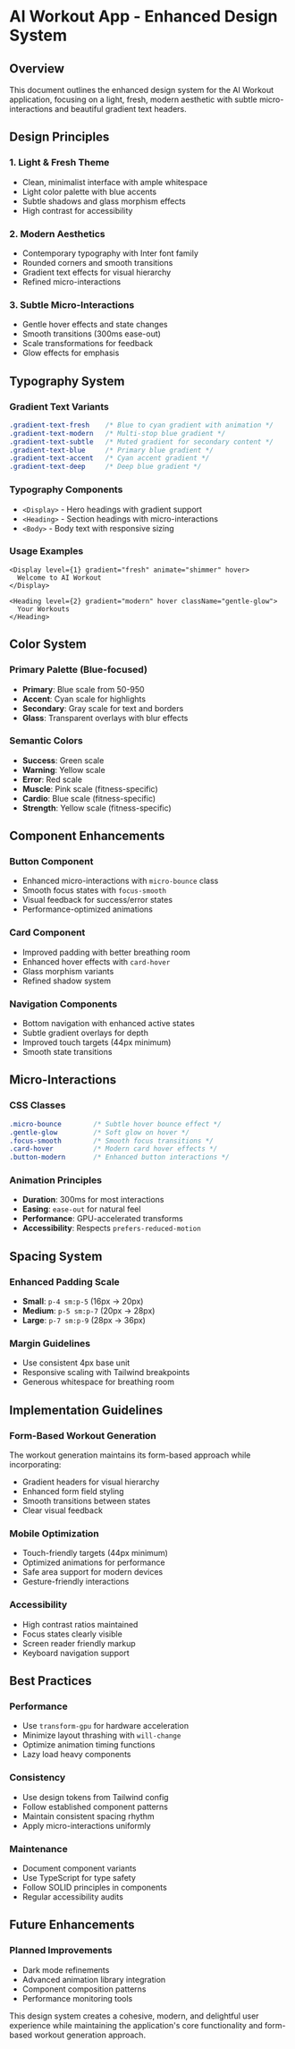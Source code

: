 # AI Workout App - Enhanced Design System

## Overview
This document outlines the enhanced design system for the AI Workout application, focusing on a light, fresh, modern aesthetic with subtle micro-interactions and beautiful gradient text headers.

## Design Principles

### 1. **Light & Fresh Theme**
- Clean, minimalist interface with ample whitespace
- Light color palette with blue accents
- Subtle shadows and glass morphism effects
- High contrast for accessibility

### 2. **Modern Aesthetics**
- Contemporary typography with Inter font family
- Rounded corners and smooth transitions
- Gradient text effects for visual hierarchy
- Refined micro-interactions

### 3. **Subtle Micro-Interactions**
- Gentle hover effects and state changes
- Smooth transitions (300ms ease-out)
- Scale transformations for feedback
- Glow effects for emphasis

## Typography System

### Gradient Text Variants
```css
.gradient-text-fresh    /* Blue to cyan gradient with animation */
.gradient-text-modern   /* Multi-stop blue gradient */
.gradient-text-subtle   /* Muted gradient for secondary content */
.gradient-text-blue     /* Primary blue gradient */
.gradient-text-accent   /* Cyan accent gradient */
.gradient-text-deep     /* Deep blue gradient */
```

### Typography Components
- `<Display>` - Hero headings with gradient support
- `<Heading>` - Section headings with micro-interactions
- `<Body>` - Body text with responsive sizing

### Usage Examples
```tsx
<Display level={1} gradient="fresh" animate="shimmer" hover>
  Welcome to AI Workout
</Display>

<Heading level={2} gradient="modern" hover className="gentle-glow">
  Your Workouts
</Heading>
```

## Color System

### Primary Palette (Blue-focused)
- **Primary**: Blue scale from 50-950
- **Accent**: Cyan scale for highlights
- **Secondary**: Gray scale for text and borders
- **Glass**: Transparent overlays with blur effects

### Semantic Colors
- **Success**: Green scale
- **Warning**: Yellow scale  
- **Error**: Red scale
- **Muscle**: Pink scale (fitness-specific)
- **Cardio**: Blue scale (fitness-specific)
- **Strength**: Yellow scale (fitness-specific)

## Component Enhancements

### Button Component
- Enhanced micro-interactions with `micro-bounce` class
- Smooth focus states with `focus-smooth`
- Visual feedback for success/error states
- Performance-optimized animations

### Card Component
- Improved padding with better breathing room
- Enhanced hover effects with `card-hover`
- Glass morphism variants
- Refined shadow system

### Navigation Components
- Bottom navigation with enhanced active states
- Subtle gradient overlays for depth
- Improved touch targets (44px minimum)
- Smooth state transitions

## Micro-Interactions

### CSS Classes
```css
.micro-bounce        /* Subtle hover bounce effect */
.gentle-glow         /* Soft glow on hover */
.focus-smooth        /* Smooth focus transitions */
.card-hover          /* Modern card hover effects */
.button-modern       /* Enhanced button interactions */
```

### Animation Principles
- **Duration**: 300ms for most interactions
- **Easing**: `ease-out` for natural feel
- **Performance**: GPU-accelerated transforms
- **Accessibility**: Respects `prefers-reduced-motion`

## Spacing System

### Enhanced Padding Scale
- **Small**: `p-4 sm:p-5` (16px → 20px)
- **Medium**: `p-5 sm:p-7` (20px → 28px)  
- **Large**: `p-7 sm:p-9` (28px → 36px)

### Margin Guidelines
- Use consistent 4px base unit
- Responsive scaling with Tailwind breakpoints
- Generous whitespace for breathing room

## Implementation Guidelines

### Form-Based Workout Generation
The workout generation maintains its form-based approach while incorporating:
- Gradient headers for visual hierarchy
- Enhanced form field styling
- Smooth transitions between states
- Clear visual feedback

### Mobile Optimization
- Touch-friendly targets (44px minimum)
- Optimized animations for performance
- Safe area support for modern devices
- Gesture-friendly interactions

### Accessibility
- High contrast ratios maintained
- Focus states clearly visible
- Screen reader friendly markup
- Keyboard navigation support

## Best Practices

### Performance
- Use `transform-gpu` for hardware acceleration
- Minimize layout thrashing with `will-change`
- Optimize animation timing functions
- Lazy load heavy components

### Consistency
- Use design tokens from Tailwind config
- Follow established component patterns
- Maintain consistent spacing rhythm
- Apply micro-interactions uniformly

### Maintenance
- Document component variants
- Use TypeScript for type safety
- Follow SOLID principles in components
- Regular accessibility audits

## Future Enhancements

### Planned Improvements
- Dark mode refinements
- Advanced animation library integration
- Component composition patterns
- Performance monitoring tools

This design system creates a cohesive, modern, and delightful user experience while maintaining the application's core functionality and form-based workout generation approach.
